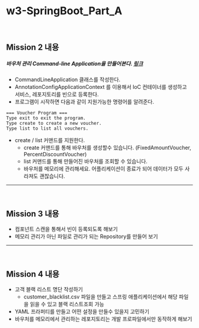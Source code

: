 # w3-SpringBoot_Part_A

<br/>

## Mission 2  내용 

##### 바우처 관리 Command-line Application을 만들어본다. [링크](https://dzone.com/articles/interactive-console-applications-in-java) 

- CommandLineApplication 클래스를 작성한다. 
- AnnotationConfigApplicationContext 를 이용해서 IoC 컨테이너를 생성하고 서비스, 레포지토리를 빈으로 등록한다. 
- 프로그램이 시작하면 다음과 같이 지원가능한 명령어를 알려준다. 

```
=== Voucher Program === 
Type exit to exit the program. 
Type create to create a new voucher. 
Type list to list all vouchers.
```



- create / list 커맨드를 지원한다. 
  - create 커맨드를 통해 바우처를 생성할수 있습니다. (FixedAmountVoucher, PercentDiscountVoucher) 
  - list 커맨드를 통해 만들어진 바우처를 조회할 수 있습니다. 
  - 바우처를 메모리에 관리해세요. 어플리케이션이 종료가 되어 데이터가 모두 사라져도 괜찮습니다. 

---

<br/>

## Mission 3  내용 

- 컴포넌트 스캔을 통해서 빈이 등록되도록 해보기
- 메모리 관리가 아닌 파일로 관리가 되는 Repository를 만들어 보기

---

<br/>

## Mission 4 내용

- 고객 블랙 리스트 명단 작성하기
  - customer_blacklist.csv 파일을 만들고 스프링 애플리케이션에서 해당 파일을 읽을 수 있고 블랙 리스트조회 가능 
- YAML 프라퍼티를 만들고 어떤 설정을 만들수 있을지 고민하기 
- 바우처를 메모리에서 관리하는 레포지토리는 개발 프로파일에서만 동작하게 해보기

